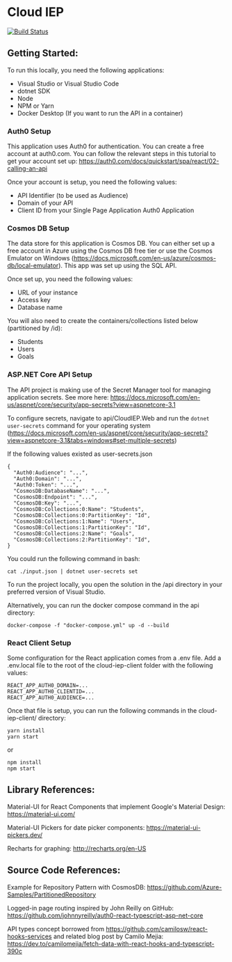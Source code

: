 # Cloud IEP

[![Build Status](https://dev.azure.com/joshuahunsberger/Hunsberger/_apis/build/status/joshuahunsberger.CloudIEP?branchName=master)](https://dev.azure.com/joshuahunsberger/Hunsberger/_build/latest?definitionId=3&branchName=main)

## Getting Started:

To run this locally, you need the following applications:

- Visual Studio or Visual Studio Code
- dotnet SDK
- Node
- NPM or Yarn
- Docker Desktop (If you want to run the API in a container)

### Auth0 Setup

This application uses Auth0 for authentication.  You can create a free account at auth0.com.  You can follow the relevant steps in this tutorial to get your account set up: https://auth0.com/docs/quickstart/spa/react/02-calling-an-api

Once your account is setup, you need the following values:
- API Identifier (to be used as Audience)
- Domain of your API
- Client ID from your Single Page Application Auth0 Application

### Cosmos DB Setup

The data store for this application is Cosmos DB.  You can either set up a free account in Azure using the Cosmos DB free tier or use the Cosmos Emulator on Windows (https://docs.microsoft.com/en-us/azure/cosmos-db/local-emulator).  This app was set up using the SQL API.

Once set up, you need the following values:
- URL of your instance
- Access key
- Database name

You will also need to create the containers/collections listed below (partitioned by /id):
- Students
- Users
- Goals

### ASP.NET Core API Setup

The API project is making use of the Secret Manager tool for managing application secrets.
See more here:
https://docs.microsoft.com/en-us/aspnet/core/security/app-secrets?view=aspnetcore-3.1

To configure secrets, navigate to api/CloudIEP.Web and run the `dotnet user-secrets` command for your operating system (https://docs.microsoft.com/en-us/aspnet/core/security/app-secrets?view=aspnetcore-3.1&tabs=windows#set-multiple-secrets)

If the following values existed as user-secrets.json
```
{
  "Auth0:Audience": "...",
  "Auth0:Domain": "...",
  "Auth0:Token": "...",
  "CosmosDB:DatabaseName": "...",
  "CosmosDB:Endpoint": "...",
  "CosmosDB:Key": "...",
  "CosmosDB:Collections:0:Name": "Students",
  "CosmosDB:Collections:0:PartitionKey": "Id",
  "CosmosDB:Collections:1:Name": "Users",
  "CosmosDB:Collections:1:PartitionKey": "Id",
  "CosmosDB:Collections:2:Name": "Goals",
  "CosmosDB:Collections:2:PartitionKey": "Id",
}
```
You could run the following command in bash:

`cat ./input.json | dotnet user-secrets set`

To run the project locally, you open the solution in the /api directory in your preferred version of Visual Studio.

Alternatively, you can run the docker compose command in the api directory:

`docker-compose -f "docker-compose.yml" up -d --build`

### React Client Setup

Some configuration for the React application comes from a .env file.  Add a .env.local file to the root of the cloud-iep-client folder with the following values:

```
REACT_APP_AUTH0_DOMAIN=...
REACT_APP_AUTH0_CLIENTID=...
REACT_APP_AUTH0_AUDIENCE=...
```

Once that file is setup, you can run the following commands in the cloud-iep-client/ directory:
```
yarn install
yarn start
```

or

```
npm install
npm start
```
## Library References:

Material-UI for React Components that implement Google's Material Design: https://material-ui.com/

Material-UI Pickers for date picker components: https://material-ui-pickers.dev/

Recharts for graphing: http://recharts.org/en-US

## Source Code References:
Example for Repository Pattern with CosmosDB: https://github.com/Azure-Samples/PartitionedRepository


Logged-in page routing inspired by John Reilly on GitHub: https://github.com/johnnyreilly/auth0-react-typescript-asp-net-core


API types concept borrowed from https://github.com/camilosw/react-hooks-services and related blog post by Camilo Mejia: https://dev.to/camilomejia/fetch-data-with-react-hooks-and-typescript-390c
